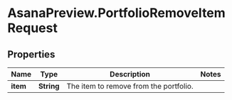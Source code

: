 # AsanaPreview.PortfolioRemoveItemRequest

## Properties
Name | Type | Description | Notes
------------ | ------------- | ------------- | -------------
**item** | **String** | The item to remove from the portfolio. | 
